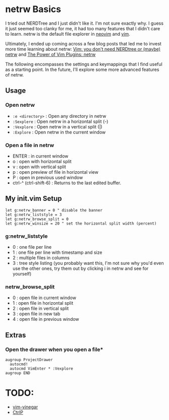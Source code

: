 # netrw Basics

I tried out NERDTree and I just didn't like it. I'm not sure exactly why. I guess it just seemed too clanky for me, it had too many features that I didn't care to learn. netrw is the default file explorer in [neovim](https://neovim.io/doc/user/pi_netrw.html#g:netrw_liststyle) and [vim](http://vimdoc.sourceforge.net/htmldoc/pi_netrw.html). 

Ultimately, I ended up coming across a few blog posts that led me to invest more time learning about netrw: [Vim: you don't need NERDtree or (maybe) netrw](https://shapeshed.com/vim-netrw/) and [The Power of Vim Plugins: netrw](http://snow-dev.com/the-power-of-vim-plugins-netrw/)

The following encompasses the settings and keymappings that I find useful as a starting point. In the future, I'll explore some more advanced features of netrw.


## Usage

### Open netrw

+ `:e <directory>` :  Open any directory in netrw
+ `:Sexplere` :  Open netrw in a horizontal split \(-\)
+ `:Vexplore` :  Open netrw in a vertical split \(|\)
+ `:Explore` :  Open netrw in the current window

### Open a file in netrw

+ ENTER :  in current window 
+ o :  open with horizontal split
+ v :  open with vertical split
+ p :  open preview of file in horizontal view
+ P :  open in previous used window
+ ctrl-^ (ctrl-shift-6) :  Returns to the last edited buffer.


## My init.vim Setup

```nvim
let g:netrw_banner = 0 " disable the banner 
let g:netrw_liststyle = 3
let g:netrw_browse_split = 0
let g:netrw_winsize = 20 " set the horizontal split width (percent)
```

### g:netrw_liststyle 

+ 0 :  one file per line
+ 1 :  one file per line with timestamp and size
+ 2 :  multiple files in columns
+ 3 :  tree style listing (you probably want this, I'm not sure why you'd even use the other ones, try them out by clicking i in netrw and see for yourself)

### netrw_browse_split

+ 0 :  open file in current window
+ 1 :  open file in horizontal split
+ 2 :  open file in vertical split
+ 3 :  open file in new tab
+ 4 :  open file in previous window


## Extras

### Open the drawer when you open a file*
```nvim
augroup ProjectDrawer
  autocmd!
  autocmd VimEnter * :Vexplore
augroup END
```

# TODO:

+ [vim-vinegar](https://github.com/tpope/vim-vinegar)
+ [CtrlP](https://github.com/kien/ctrlp.vim)

